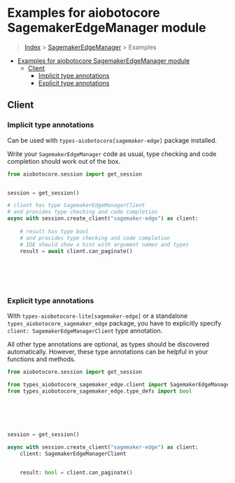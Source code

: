 <a id="examples-for-aiobotocore-sagemakeredgemanager-module"></a>

# Examples for aiobotocore SagemakerEdgeManager module

> [Index](../README.md) > [SagemakerEdgeManager](./README.md) > Examples

- [Examples for aiobotocore SagemakerEdgeManager module](#examples-for-aiobotocore-sagemakeredgemanager-module)
  - [Client](#client)
    - [Implicit type annotations](#implicit-type-annotations)
    - [Explicit type annotations](#explicit-type-annotations)

<a id="client"></a>

## Client

<a id="implicit-type-annotations"></a>

### Implicit type annotations

Can be used with `types-aiobotocore[sagemaker-edge]` package installed.

Write your `SagemakerEdgeManager` code as usual, type checking and code
completion should work out of the box.

```python
from aiobotocore.session import get_session


session = get_session()

# client has type SagemakerEdgeManagerClient
# and provides type checking and code completion
async with session.create_client("sagemaker-edge") as client:
    
    # result has type bool
    # and provides type checking and code completion
    # IDE should show a hint with argument names and types
    result = await client.can_paginate()
    

    

    
```

<a id="explicit-type-annotations"></a>

### Explicit type annotations

With `types-aiobotocore-lite[sagemaker-edge]` or a standalone
`types_aiobotocore_sagemaker_edge` package, you have to explicitly specify
`client: SagemakerEdgeManagerClient` type annotation.

All other type annotations are optional, as types should be discovered
automatically. However, these type annotations can be helpful in your functions
and methods.

```python
from aiobotocore.session import get_session

from types_aiobotocore_sagemaker_edge.client import SagemakerEdgeManagerClient
from types_aiobotocore_sagemaker_edge.type_defs import bool






session = get_session()

async with session.create_client("sagemaker-edge") as client:
    client: SagemakerEdgeManagerClient

    
    result: bool = client.can_paginate()
    

    

    
```
